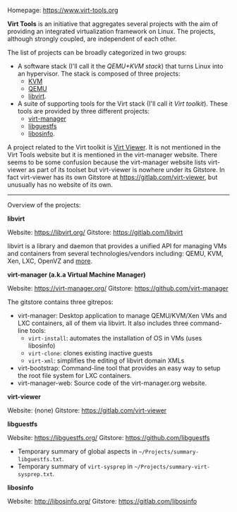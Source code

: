 
Homepage: https://www.virt-tools.org

**Virt Tools** is an initiative that aggregates several projects with the aim of providing an integrated virtualization framework on Linux. The projects, although strongly coupled, are independent of each other.

The list of projects can be broadly categorized in two groups:

- A software stack (I'll call it the _QEMU+KVM stack_) that turns Linux into an hypervisor. The stack is composed of three projects:
	- [KVM](http://www.linux-kvm.org/)
	- [QEMU](http://qemu.org/)
	- [libvirt](http://libvirt.org/).
- A suite of supporting tools for the Virt stack (I'll call it _Virt toolkit_). These tools are provided by three different projects:
	- [virt-manager](https://virt-manager.org/)
	- [libguestfs](https://libguestfs.org/)
	- [libosinfo](http://libosinfo.org/).

A project related to the Virt toolkit is [Virt Viewer](https://gitlab.com/virt-viewer). It is not mentioned in the Virt Tools website but it is mentioned in the virt-manager website. There seems to be some confusion because the virt-manager website lists virt-viewer as part of its toolset but virt-viewer is nowhere under its Gitstore. In fact virt-viewer has its own Gitstore at https://gitlab.com/virt-viewer, but unusually has no website of its own.

---

Overview of the projects:

**libvirt**

Website: https://libvirt.org/
Gitstore: https://gitlab.com/libvirt

libvirt is a library and daemon that provides a unified API for managing VMs and containers from several technologies/vendors including: QEMU, KVM, Xen, LXC, OpenVZ and [more](https://libvirt.org/drivers.html).

**virt-manager (a.k.a Virtual Machine Manager)**

Website: https://virt-manager.org/
Gitstore: https://github.com/virt-manager

The gitstore contains three gitrepos:

- virt-manager: Desktop application to manage QEMU/KVM/Xen VMs and LXC containers, all of them via libvirt. It also includes three command-line tools:
	- `virt-install`: automates the installation of OS in VMs (uses libosinfo)
	- `virt-clone`: clones existing inactive guests
	- `virt-xml`: simplifies the editing of libvirt domain XMLs
- virt-bootstrap: Command-line tool that provides an easy way to setup the root file system for LXC containers.
- virt-manager-web: Source code of the virt-manager.org website.

**virt-viewer**

Website: (none)
Gitstore: https://gitlab.com/virt-viewer

**libguestfs**

Website: https://libguestfs.org/
Gitstore: https://github.com/libguestfs

- Temporary summary of global aspects in `~/Projects/summary-libguestfs.txt`.
- Temporary summary of `virt-sysprep` in `~/Projects/summary-virt-sysprep.txt`.

**libosinfo**

Website: http://libosinfo.org/
Gitstore: https://gitlab.com/libosinfo
